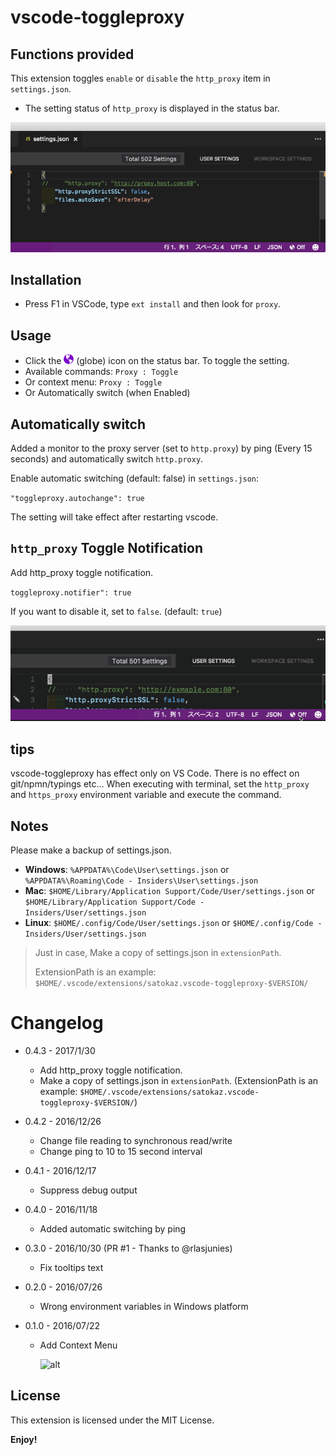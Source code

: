 # vscode-toggleproxy

## Functions provided

This extension toggles `enable` or `disable` the `http_proxy` item in `settings.json`.

* The setting status of `http_proxy` is displayed in the status bar.

![alt](images/toggleproxy.gif)

## Installation

* Press F1 in VSCode, type `ext install` and then look for `proxy`.

## Usage

* Click the <img src="https://raw.githubusercontent.com/satokaz/vscode-toggleProxy/master/images/octicon-globe_128_0_7c05c9_none.png" alt="globe" width="16" height="16"> (globe) icon on the status bar. To toggle the setting.
* Available commands: `Proxy : Toggle`
* Or context menu: `Proxy : Toggle`
* Or Automatically switch (when Enabled)

## Automatically switch

Added a monitor to the proxy server (set to `http.proxy`) by ping (Every 15 seconds) and automatically switch `http.proxy`.

Enable automatic switching (default: false) in `settings.json`:

`"toggleproxy.autochange": true`

The setting will take effect after restarting vscode.

## `http_proxy` Toggle Notification

Add http_proxy toggle notification.

`toggleproxy.notifier": true`

If you want to disable it, set to `false`. (default: `true`)

![](images/proxy_notifier_LICEcap.gif)

## tips

vscode-toggleproxy has effect only on VS Code. There is no effect on git/npmn/typings etc...
When executing with terminal, set the `http_proxy` and `https_proxy` environment variable and execute the command.

<!--.bash_profile example: 

```bash
if `ping -c 2 -W 500 proxy.server.com > /dev/null` ; then
  echo 'proxy is alive.'
  export http_proxy="http://proxy.server.com:80"
  export https_proxy="http://proxy.server.com:80"
else
  echo 'proxy is dead.'
  unset http_proxy
  unset https_proxy
fi
```-->

## Notes

Please make a backup of settings.json.

* **Windows**: `%APPDATA%\Code\User\settings.json` or `%APPDATA%\Roaming\Code - Insiders\User\settings.json`
* **Mac**: `$HOME/Library/Application Support/Code/User/settings.json` or `$HOME/Library/Application Support/Code - Insiders/User/settings.json`
* **Linux**: `$HOME/.config/Code/User/settings.json` or `$HOME/.config/Code - Insiders/User/settings.json`

> Just in case, Make a copy of settings.json in `extensionPath`.
>
> ExtensionPath is an example: `$HOME/.vscode/extensions/satokaz.vscode-toggleproxy-$VERSION/`

# Changelog

* 0.4.3 - 2017/1/30
  * Add http_proxy toggle notification. 
  * Make a copy of settings.json in `extensionPath`. (ExtensionPath is an example: `$HOME/.vscode/extensions/satokaz.vscode-toggleproxy-$VERSION/`)

  
* 0.4.2 - 2016/12/26
  * Change file reading to synchronous read/write
  * Change ping to 10 to 15 second interval

* 0.4.1 - 2016/12/17
  * Suppress debug output

* 0.4.0 - 2016/11/18
  * Added automatic switching by ping

* 0.3.0 - 2016/10/30 (PR #1 - Thanks to @rlasjunies)
  * Fix tooltips text 

* 0.2.0 - 2016/07/26 
  * Wrong environment variables in Windows platform

* 0.1.0 - 2016/07/22 
  * Add Context Menu

    ![alt](images/proxy_context.gif)


## License

This extension is licensed under the MIT License.

<!--### For more information-->

**Enjoy!**

